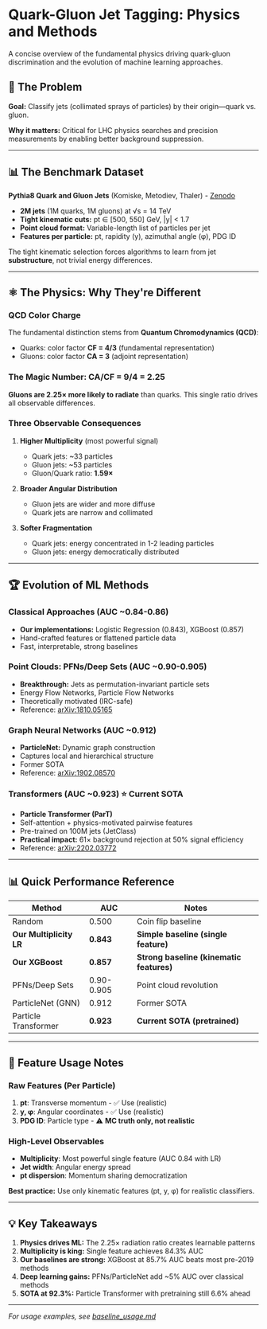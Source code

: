 # Quark-Gluon Jet Tagging: Physics and Methods

A concise overview of the fundamental physics driving quark-gluon discrimination and the evolution of machine learning approaches.

## 🎯 The Problem

**Goal:** Classify jets (collimated sprays of particles) by their origin—quark vs. gluon.

**Why it matters:** Critical for LHC physics searches and precision measurements by enabling better background suppression.

---

## 📊 The Benchmark Dataset

**Pythia8 Quark and Gluon Jets** (Komiske, Metodiev, Thaler) - [Zenodo](https://zenodo.org/records/3164691)

- **2M jets** (1M quarks, 1M gluons) at √s = 14 TeV
- **Tight kinematic cuts:** pt ∈ [500, 550] GeV, |y| < 1.7
- **Point cloud format:** Variable-length list of particles per jet
- **Features per particle:** pt, rapidity (y), azimuthal angle (φ), PDG ID

The tight kinematic selection forces algorithms to learn from jet **substructure**, not trivial energy differences.

---

## ⚛️ The Physics: Why They're Different

### QCD Color Charge

The fundamental distinction stems from **Quantum Chromodynamics (QCD)**:

- Quarks: color factor **CF = 4/3** (fundamental representation)
- Gluons: color factor **CA = 3** (adjoint representation)

### The Magic Number: CA/CF = 9/4 = 2.25

**Gluons are 2.25× more likely to radiate** than quarks. This single ratio drives all observable differences.

### Three Observable Consequences

1. **Higher Multiplicity** (most powerful signal)
   - Quark jets: ~33 particles
   - Gluon jets: ~53 particles
   - Gluon/Quark ratio: **1.59×**

2. **Broader Angular Distribution**
   - Gluon jets are wider and more diffuse
   - Quark jets are narrow and collimated

3. **Softer Fragmentation**
   - Quark jets: energy concentrated in 1-2 leading particles
   - Gluon jets: energy democratically distributed

---

## 🏆 Evolution of ML Methods

### Classical Approaches (AUC ~0.84-0.86)
- **Our implementations:** Logistic Regression (0.843), XGBoost (0.857)
- Hand-crafted features or flattened particle data
- Fast, interpretable, strong baselines

### Point Clouds: PFNs/Deep Sets (AUC ~0.90-0.905)
- **Breakthrough:** Jets as permutation-invariant particle sets
- Energy Flow Networks, Particle Flow Networks
- Theoretically motivated (IRC-safe)
- Reference: [arXiv:1810.05165](https://arxiv.org/abs/1810.05165)

### Graph Neural Networks (AUC ~0.912)
- **ParticleNet:** Dynamic graph construction
- Captures local and hierarchical structure
- Former SOTA
- Reference: [arXiv:1902.08570](https://arxiv.org/abs/1902.08570)

### Transformers (AUC ~0.923) ⭐ Current SOTA
- **Particle Transformer (ParT)**
- Self-attention + physics-motivated pairwise features
- Pre-trained on 100M jets (JetClass)
- **Practical impact:** 61× background rejection at 50% signal efficiency
- Reference: [arXiv:2202.03772](https://arxiv.org/abs/2202.03772)

---

## 📊 Quick Performance Reference

| Method | AUC | Notes |
|--------|-----|-------|
| Random | 0.500 | Coin flip baseline |
| **Our Multiplicity LR** | **0.843** | **Simple baseline (single feature)** |
| **Our XGBoost** | **0.857** | **Strong baseline (kinematic features)** |
| PFNs/Deep Sets | 0.90-0.905 | Point cloud revolution |
| ParticleNet (GNN) | 0.912 | Former SOTA |
| Particle Transformer | **0.923** | **Current SOTA (pretrained)** |

---

## 🔬 Feature Usage Notes

### Raw Features (Per Particle)
1. **pt**: Transverse momentum - ✅ Use (realistic)
2. **y, φ**: Angular coordinates - ✅ Use (realistic)
3. **PDG ID**: Particle type - ⚠️ **MC truth only, not realistic**

### High-Level Observables
- **Multiplicity**: Most powerful single feature (AUC 0.84 with LR)
- **Jet width**: Angular energy spread
- **pt dispersion**: Momentum sharing democratization

**Best practice:** Use only kinematic features (pt, y, φ) for realistic classifiers.

---

## 💡 Key Takeaways

1. **Physics drives ML:** The 2.25× radiation ratio creates learnable patterns
2. **Multiplicity is king:** Single feature achieves 84.3% AUC
3. **Our baselines are strong:** XGBoost at 85.7% AUC beats most pre-2019 methods
4. **Deep learning gains:** PFNs/ParticleNet add ~5% AUC over classical methods
5. **SOTA at 92.3%:** Particle Transformer with pretraining still 6.6% ahead

---

*For usage examples, see [baseline_usage.md](baseline_usage.md)*
